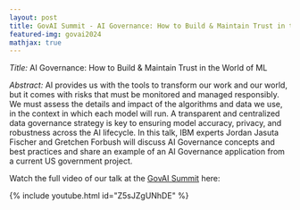 ```yaml
---
layout: post
title: GovAI Summit - AI Governance: How to Build & Maintain Trust in the World of ML (IBM)
featured-img: govai2024
mathjax: true
---
```


*Title:* AI Governance: How to Build & Maintain Trust in the World of ML

*Abstract:* AI provides us with the tools to transform our work and our world, but it comes with
risks that must be monitored and managed responsibly. We must assess the details and impact of the algorithms and data we use, in the context in which each model will run. A transparent and centralized data governance strategy is key to ensuring model accuracy, privacy, and robustness across the AI lifecycle. In this talk, IBM experts Jordan Jasuta Fischer and Gretchen Forbush will discuss AI Governance concepts and best practices and share an example of an AI Governance application from a current US government project.


Watch the full video of our talk at the [GovAI Summit](https://www.govaisummit.com/) here:

<!-- [link coming soon] -->

{% include youtube.html id="Z5sJZgUNhDE" %}  
